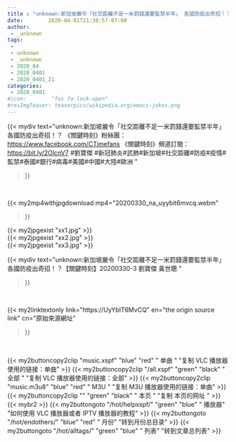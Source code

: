 ```yaml
---
title : "unknown:新加坡嚴令「社交距離不足一米罰錢還要監禁半年」 各國防疫出奇招！？【關鍵時刻】20200330-3 劉寶傑 黃世聰 "
date:        2020-04-01T21:38:57-07:00
author:
 - _unknown
tags:
 - 
 - unknown
 - _unknown
 - 2020_04
 - 2020_0401
 - 2020_0401_21
categories:
 - 2020_0401
#icon:        "fas fa-lock-open"
#resImgTeaser: teaserpics/wikipedia.org/emacs-jokes.png
---
```







{{< mydiv text="unknown:新加坡嚴令「社交距離不足一米罰錢還要監禁半年」 各國防疫出奇招！？  《關鍵時刻》粉絲團：https://www.facebook.com/CTimefans 《關鍵時刻》頻道訂閱：https://bit.ly/2OlcnV7  #劉寶傑 #新冠肺炎#武肺#新加坡#社交距離#防疫#疫情#監禁#泰國#銀行#病毒#美國#中國#大陸#歐洲 "
>}}
<br>


{{< my2mp4withjpgdownload mp4="20200330_na_uyybit6mvcq.webm"
>}}

{{< my2jpgexist "xx1.jpg" >}}<br>
{{< my2jpgexist "xx2.jpg" >}}<br>
{{< my2jpgexist "xx3.jpg" >}}<br>



{{< mydiv text="unknown:新加坡嚴令「社交距離不足一米罰錢還要監禁半年」 各國防疫出奇招！？【關鍵時刻】20200330-3 劉寶傑 黃世聰 "
>}}
<br>

{{< my2linktextonly link="https://UyYbIT6MvCQ"
en="the origin source link" cn="原始來源網址"
>}}


<br>


{{< my2buttoncopy2clip "music.xspf"        "blue"   "red"    " 单曲 "  "复制 VLC 播放器使用的链接：单曲" >}} {{< my2buttoncopy2clip "/all.xspf"         "green"  "black"  " 全部 "  "复制 VLC 播放器使用的链接：全部" >}} {{< my2buttoncopy2clip "music.m3u8"        "blue"   "red"    " M3U  "    "复制 M3U 播放器使用的链接：单曲" >}} {{< my2buttoncopy2clip ""                  "green"  "black"  " 本页 "    "复制 本页的网址 " >}} {{< mybr2 >}} {{< my2buttongoto      "/hot/helpxspf/"    "green"  "blue"   " 播放器" "如何使用 VLC 播放器或者 IPTV 播放器的教程" >}} {{< my2buttongoto      "/hot/endothers/"   "blue"   "red"    " 月份"   "转到月份总目录" >}} {{< my2buttongoto      "/hot/alltags/"     "green"  "blue"   " 列表"   "转到文章总列表" >}} 
